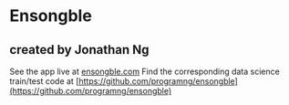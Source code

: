# Ensongble
## created by Jonathan Ng
See the app live at [ensongble.com](http://ensongble.com)
Find the corresponding data science train/test code at [https://github.com/programng/ensongble](https://github.com/programng/ensongble)
